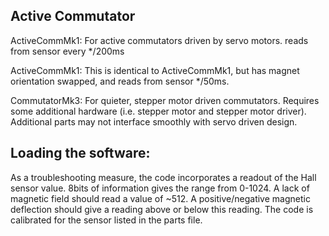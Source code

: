 ## Active Commutator


ActiveCommMk1: For active commutators driven by servo motors. reads from sensor every */200ms

ActiveCommMk1: This is identical to ActiveCommMk1, but has magnet orientation swapped, and reads from sensor  */50ms.

CommutatorMk3: For quieter, stepper motor driven commutators. Requires some additional hardware (i.e. stepper motor and stepper motor driver). Additional parts may not interface smoothly with servo driven design.

## Loading the software:

As a troubleshooting measure, the code incorporates a readout of the Hall sensor value. 8bits of information gives the range from 0-1024. A lack of magnetic field should read a value of  ~512. A positive/negative magnetic deflection should give a reading above or below this reading. The code is calibrated for the sensor listed in the parts file.
